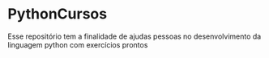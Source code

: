 # PythonCursos
Esse repositório tem a finalidade de ajudas pessoas no desenvolvimento da linguagem python com exercícios prontos
